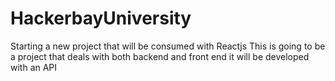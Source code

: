 # HackerbayUniversity
Starting a new project that will be consumed with Reactjs
This is going to be a project that deals with both backend and front end
it will be developed with an API
